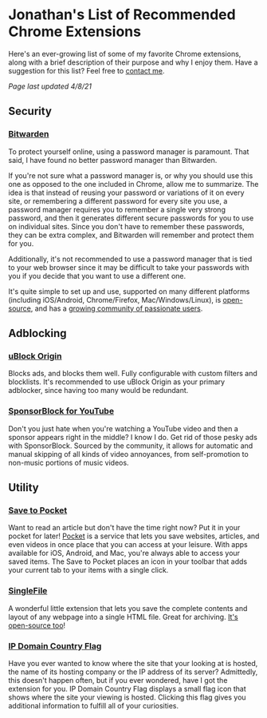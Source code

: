 # Jonathan's List of Recommended Chrome Extensions
Here's an ever-growing list of some of my favorite Chrome extensions, along with a brief description of their purpose and why I enjoy them. Have a suggestion for this list? Feel free to [contact me](https://github.com/scheiber).

_Page last updated 4/8/21_

## Security

### [Bitwarden](https://bitwarden.com/)
To protect yourself online, using a password manager is paramount. That said, I have found no better password manager than Bitwarden.

If you're not sure what a password manager is, or why you should use this one as opposed to the one included in Chrome, allow me to summarize. The idea is that instead of reusing your password or variations of it on every site, or remembering a different password for every site you use, a password manager requires you to remember a single very strong password, and then it generates different secure passwords for you to use on individual sites. Since you don't have to remember these passwords, they can be extra complex, and Bitwarden will remember and protect them for you.

Additionally, it's not recommended to use a password manager that is tied to your web browser since it may be difficult to take your passwords with you if you decide that you want to use a different one.

It's quite simple to set up and use, supported on many different platforms (including iOS/Android, Chrome/Firefox, Mac/Windows/Linux), is [open-source](https://github.com/bitwarden), and has a [growing community of passionate users](http://www.reddit.com/r/bitwarden).

## Adblocking
### [uBlock Origin](https://chrome.google.com/webstore/detail/ublock-origin/cjpalhdlnbpafiamejdnhcphjbkeiagm)
Blocks ads, and blocks them well. Fully configurable with custom filters and blocklists. It's recommended to use uBlock Origin as your primary adblocker, since having too many would be redundant.
### [SponsorBlock for YouTube](https://chrome.google.com/webstore/detail/sponsorblock-for-youtube/mnjggcdmjocbbbhaepdhchncahnbgone)
 Don't you just hate when you're watching a YouTube video and then a sponsor appears right in the middle? I know I do. Get rid of those pesky ads with SponsorBlock. Sourced by the community, it allows for automatic and manual skipping of all kinds of video annoyances, from self-promotion to non-music portions of music videos.

## Utility

### [Save to Pocket](https://chrome.google.com/webstore/detail/save-to-pocket/niloccemoadcdkdjlinkgdfekeahmflj)
Want to read an article but don't have the time right now? Put it in your pocket for later! [Pocket](https://getpocket.com/) is a service that lets you save websites, articles, and even videos in once place that you can access at your leisure. With apps available for iOS, Android, and Mac, you're always able to access your saved items. The Save to Pocket places an icon in your toolbar that adds your current tab to your items with a single click.

### [SingleFile](https://chrome.google.com/webstore/detail/singlefile/mpiodijhokgodhhofbcjdecpffjipkle)

A wonderful little extension that lets you save the complete contents and layout of any webpage into a single HTML file. Great for archiving. [It's open-source too](https://github.com/gildas-lormeau/SingleFile)!

### [IP Domain Country Flag](https://chrome.google.com/webstore/detail/ip-domain-country-flag/mlpapfcfoakknnhkfpencomejbcecdfp?hl=en)

Have you ever wanted to know where the site that your looking at is hosted, the name of its hosting company or the IP address of its server? Admittedly, this doesn't happen often, but if you ever wondered, have I got the extension for you. IP Domain Country Flag displays a small flag icon that shows where the site your viewing is hosted. Clicking this flag gives you additional information to fulfill all of your curiosities. 